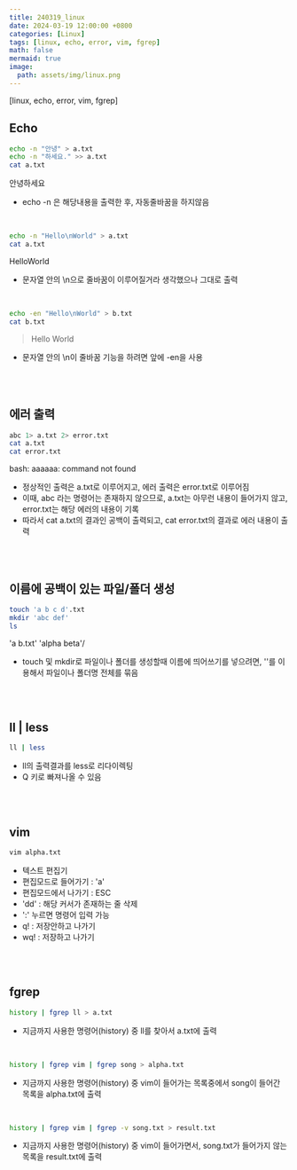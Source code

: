 ```yaml
---
title: 240319_linux
date: 2024-03-19 12:00:00 +0800
categories: [Linux]
tags: [linux, echo, error, vim, fgrep]
math: false
mermaid: true
image:
  path: assets/img/linux.png
---
```


[linux, echo, error, vim, fgrep]

## Echo
```bash
echo -n "안녕" > a.txt
echo -n "하세요." >> a.txt
cat a.txt
```
>
안녕하세요

- echo -n 은 해당내용을 출력한 후, 자동줄바꿈을 하지않음

<br/>

```bash
echo -n "Hello\nWorld" > a.txt
cat a.txt
```
> 
HelloWorld

- 문자열 안의 \n으로 줄바꿈이 이루어질거라 생각했으나 그대로 출력

<br/>

```bash
echo -en "Hello\nWorld" > b.txt
cat b.txt
```
> Hello
World

- 문자열 안의 \n이 줄바꿈 기능을 하려면 앞에 -en을 사용

<br/><br/>

## 에러 출력
```bash
abc 1> a.txt 2> error.txt
cat a.txt
cat error.txt
```
>
bash: aaaaaa: command not found

- 정상적인 출력은 a.txt로 이루어지고, 에러 출력은 error.txt로 이루어짐
- 이때, abc 라는 명령어는 존재하지 않으므로, a.txt는 아무런 내용이 들어가지 않고, error.txt는 해당 에러의 내용이 기록
- 따라서 cat a.txt의 결과인 공백이 출력되고, cat error.txt의 결과로 에러 내용이 출력

<br/><br/>

## 이름에 공백이 있는 파일/폴더 생성
```bash
touch 'a b c d'.txt
mkdir 'abc def'
ls
```
>
'a b.txt'  'alpha beta'/

- touch 및 mkdir로 파일이나 폴더를 생성할때 이름에 띄어쓰기를 넣으려면, ''를 이용해서 파일이나 폴더명 전체를 묶음

<br/><br/>

## ll | less

```bash
ll | less
```

- ll의 출력결과를 less로 리다이렉팅
- Q 키로 빠져나올 수 있음

<br/><br/>

## vim
```bash
vim alpha.txt
```

- 텍스트 편집기
- 편집모드로 들어가기 : 'a'
- 편집모드에서 나가기 : ESC
- 'dd' : 해당 커서가 존재하는 줄 삭제
- ':' 누르면 명령어 입력 가능
- q! : 저장안하고 나가기
- wq! : 저장하고 나가기

<br/><br/>

## fgrep 
```bash
history | fgrep ll > a.txt
```
- 지금까지 사용한 명령어(history) 중 ll를 찾아서 a.txt에 출력

<br/>

```bash
history | fgrep vim | fgrep song > alpha.txt
```
- 지금까지 사용한 명령어(history) 중 vim이 들어가는 목록중에서 song이 들어간 목록을 alpha.txt에 출력

<br/>

```bash
history | fgrep vim | fgrep -v song.txt > result.txt
```
- 지금까지 사용한 명령어(history) 중 vim이 들어가면서, song.txt가 들어가지 않는 목록을 result.txt에 출력